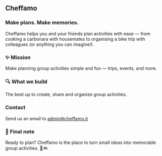 ## Cheffamo

### Make plans. Make memories.
Cheffamo helps you and your friends plan activities with ease — from cooking a carbonara with housemates to organising a bike trip with colleagues (or anything you can imagine!).

### ✨ Mission
Make planning group activities simple and fun — trips, events, and more.

### 🔍 What we build
The best up to create, share and organize group activities.

### Contact
Send us an email to admin@cheffamo.it

### 👋 Final note
Ready to plan? Cheffamo is the place to turn small ideas into memorable group activities. 🍝🚲
